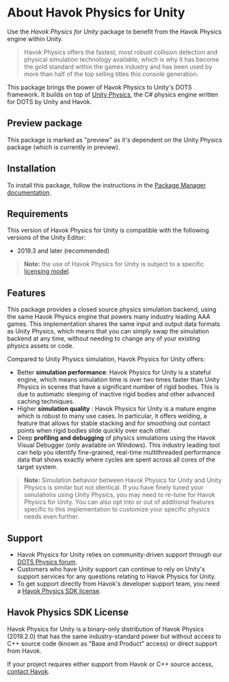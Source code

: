 # About Havok Physics for Unity

Use the _Havok Physics for Unity_ package to benefit from the Havok Physics engine within Unity.

> Havok Physics offers the fastest, most robust collision detection and physical simulation technology available, which is why it has become the gold standard within the games industry and has been used by more than half of the top selling titles this console generation.

This package brings the power of Havok Physics to Unity's DOTS framework. It builds on top of [Unity Physics](https://docs.unity3d.com/Packages/com.unity.physics@latest), the C# physics engine written for DOTS by Unity and Havok.

## Preview package

This package is marked as "preview" as it's dependent on the Unity Physics package (which is currently in preview).

## Installation

To install this package, follow the instructions in the [Package Manager documentation](https://docs.unity3d.com/Manual/upm-ui-install.html).

## Requirements

This version of Havok Physics for Unity is compatible with the following versions of the Unity Editor:
* 2019.3 and later (recommended)

> **Note:** the use of Havok Physics for Unity is subject to a specific [licensing model](licensing.md).

## Features

This package provides a closed source physics simulation backend, using the same Havok Physics engine that powers many industry leading AAA games. This implementation shares the same input and output data formats as Unity Physics, which means that you can simply swap the simulation backend at any time, without needing to change any of your existing physics assets or code.

Compared to Unity Physics simulation, Havok Physics for Unity offers:

* Better **simulation performance**: Havok Physics for Unity is a stateful engine, which means simulation time is over two times faster than Unity Physics in scenes that have a significant number of rigid bodies. This is due to automatic sleeping of inactive rigid bodies and other advanced caching techniques.
* Higher **simulation quality** : Havok Physics for Unity is a mature engine which is robust to many use cases. In particular, it offers welding, a feature that allows for stable stacking and for smoothing out contact points when rigid bodies slide quickly over each other.
* Deep **profiling and debugging** of physics simulations using the Havok Visual Debugger (only available on Windows). This industry leading tool can help you identify fine-grained, real-time multithreaded performance data that shows exactly where cycles are spent across all cores of the target system.

> **Note:** Simulation behavior between Havok Physics for Unity and Unity Physics is similar but not identical. If you have finely tuned your simulations using Unity Physics, you may need to re-tune for Havok Physics for Unity. You can also opt into or out of additional features specific to this implementation to customize your specific physics needs even further.

## Support

* Havok Physics for Unity relies on community-driven support through our [DOTS Physics forum](https://forum.unity.com/forums/dots-physics.422/).
* Customers who have Unity support can continue to rely on Unity's support services for any questions relating to Havok Physics for Unity.
* To get support directly from Havok's developer support team, you need a [Havok Physics SDK license](#havok-physics-sdk-license).

## Havok Physics SDK License

Havok Physics for Unity is a binary-only distribution of Havok Physics (2019.2.0) that has the same industry-standard power but without access to C++ source code (known as "Base and Product" access) or direct support from Havok.

If your project requires either support from Havok or C++ source access, [contact Havok](mailto:hkunitysales@microsoft.com).
